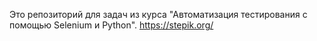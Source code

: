 Это репозиторий для задач из курса "Автоматизация тестирования с помощью Selenium и Python".
https://stepik.org/
